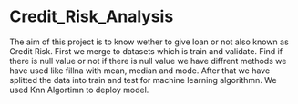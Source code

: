 # Credit_Risk_Analysis
The aim of this project is to know wether to give loan or not also known as Credit Risk.
First we merge to datasets which is train and validate.
Find if there is null value or not if there is null value we have diffrent methods we have used like fillna with mean, median and mode.
After that we have splitted the data into train and test for machine learning algorithmn.
We used Knn Algortimn to deploy model.
